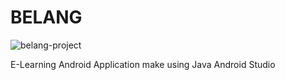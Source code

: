 # BELANG

![belang-project](https://github.com/mhmmdvg/BELANG/assets/57744555/489580e4-3117-4abc-bd5a-1fa7ac52f72b)

E-Learning Android Application make using Java Android Studio
